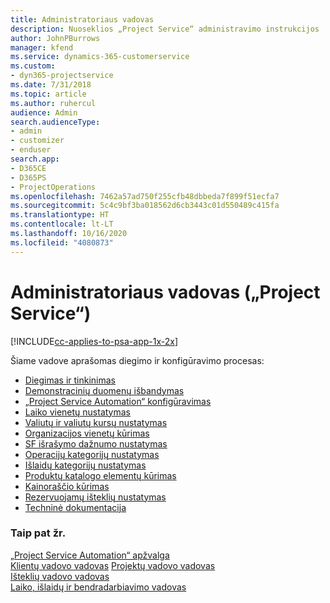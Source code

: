 ```yaml
---
title: Administratoriaus vadovas
description: Nuoseklios „Project Service“ administravimo instrukcijos
author: JohnPBurrows
manager: kfend
ms.service: dynamics-365-customerservice
ms.custom:
- dyn365-projectservice
ms.date: 7/31/2018
ms.topic: article
ms.author: ruhercul
audience: Admin
search.audienceType:
- admin
- customizer
- enduser
search.app:
- D365CE
- D365PS
- ProjectOperations
ms.openlocfilehash: 7462a57ad750f255cfb48dbbeda7f899f51ecfa7
ms.sourcegitcommit: 5c4c9bf3ba018562d6cb3443c01d550489c415fa
ms.translationtype: HT
ms.contentlocale: lt-LT
ms.lasthandoff: 10/16/2020
ms.locfileid: "4080873"
---
```

# <a name="administrator-guide-project-service"></a>Administratoriaus vadovas („Project Service“)

[!INCLUDE[cc-applies-to-psa-app-1x-2x](../includes/cc-applies-to-psa-app-1x-2x.md)]

Šiame vadove aprašomas diegimo ir konfigūravimo procesas:  
  
- [Diegimas ir tinkinimas](install-customize.md)
- [Demonstracinių duomenų išbandymas](use-demo-data.md)
- [„Project Service Automation“ konfigūravimas](configure.md)
- [Laiko vienetų nustatymas](set-up-time-units.md)
- [Valiutų ir valiutų kursų nustatymas](set-up-currencies-exchange-rates.md)
- [Organizacijos vienetų kūrimas](create-organizational-units.md)
- [SF išrašymo dažnumo nustatymas](set-up-invoice-frequencies.md)
- [Operacijų kategorijų nustatymas](configure-transaction-categories.md)
- [Išlaidų kategorijų nustatymas](configure-expense-categories.md)
- [Produktų katalogo elementų kūrimas](create-product-catalog-items.md)
- [Kainoraščio kūrimas](create-price-list.md)
- [Rezervuojamų išteklių nustatymas](set-up-resources.md)
- [Techninė dokumentacija](white-papers.md)
  
### <a name="see-also"></a>Taip pat žr.  
 [„Project Service Automation“ apžvalga](../psa/overview.md)    
 [Klientų vadovo vadovas](../psa/account-manager-guide.md) [Projektų vadovo vadovas](../psa/project-manager-guide.md)   
 [Išteklių vadovo vadovas](../psa/resource-manager-guide.md)   
 [Laiko, išlaidų ir bendradarbiavimo vadovas](../psa/time-expense-collaboration-guide.md)
